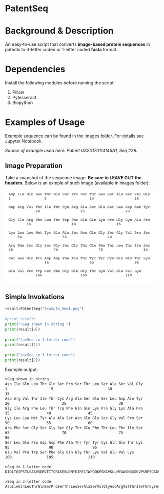 # PatentSeq

# Background & Description

An easy-to-use script that converts **image-based protein sequences**
in patents to 3-letter coded or 1-letter coded **fasta** format.

# Dependencies

Install the following modules before running the script:
1. Pillow
2. Pytesseract
3. Biopython

# Examples of Usage
Example sequence can be found in the images folder. For details see Jupyter Notebook. 

*Source of example used here: Patent US20170114146A1, Seq #29.*

## Image Preparation
Take a snapshot of the sequence image. **Be sure to LEAVE OUT the headers**. Below is an exmple of such image (available in images folder):

![](https://github.com/xinyu-dev/PatentSeq/blob/master/images/Example_Seq1.png)

## Simple Invokations

```python
result=PatentSeq("Example_Seq1.png")

#print results
print(">Seq shown in string ")
print(result[0])

print("\n>Seq in 1-letter code")
print(result[1])

print("\n>Seq in 3-letter code")
print(result[2])
```

Example output: 
```
>Seq shown in string 
Asp Ile Gln Leu Thr Gln Ser Pro Ser Thr Leu Ser Ala Ser Val Gly
1                    5                         10                        15
Asp Arg Val Thr Ile Thr Cys Arg Ala Ser Glu Ser Leu Asp Asn Tyr
20                        25                        30
Gly Ile Arg Phe Leu Thr Trp Phe Gln Gln Lys Pro Gly Lys Ala Pro
35                 40                 45
Lys Leu Leu Met Tyr Ala Ala Ser Asn Gln Gly Ser Gly Val Pro Ser
50                 55                 60
Arg Phe Ser Gly Ser Gly Ser Gly Thr Glu Phe Thr Leu Thr Ile Ser
65                        70                        75                        80
Ser Leu Gln Pro Asp Asp Phe Ala Thr Tyr Tyr Cys Gln Gln Thr Lys
85                  90                  95
Glu Val Pro Trp Ser Phe Gly Gln Gly Thr Lys Val Glu Val Lys
100                105                110

>Seq in 1-letter code
DIQLTQSPSTLSASVGDRVTITCRASESLDNYGIRFLTWFQQKPGKAPKLLMYAASNQGSGVPSRFSGSGSGTEFTLTISSLQPDDFATYYCQQTKEVPWSFGQGTKVEVK

>Seq in 3-letter code
AspIleGlnLeuThrGlnSerProSerThrLeuSerAlaSerValGlyAspArgValThrIleThrCysArgAlaSerGluSerLeuAspAsnTyrGlyIleArgPheLeuThrTrpPheGlnGlnLysProGlyLysAlaProLysLeuLeuMetTyrAlaAlaSerAsnGlnGlySerGlyValProSerArgPheSerGlySerGlySerGlyThrGluPheThrLeuThrIleSerSerLeuGlnProAspAspPheAlaThrTyrTyrCysGlnGlnThrLysGluValProTrpSerPheGlyGlnGlyThrLysValGluValLys

```
